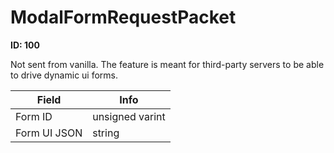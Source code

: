 # ModalFormRequestPacket

**ID: 100**  

Not sent from vanilla. The feature is meant for third-party servers to be able to drive dynamic ui forms.

<table><thead><tr><th>Field</th><th>Info</th></tr></thead><tbody>
<tr><td>Form ID</td><td>unsigned varint</td></tr>
<tr><td>Form UI JSON</td><td>string</td></tr>
</tbody></table>